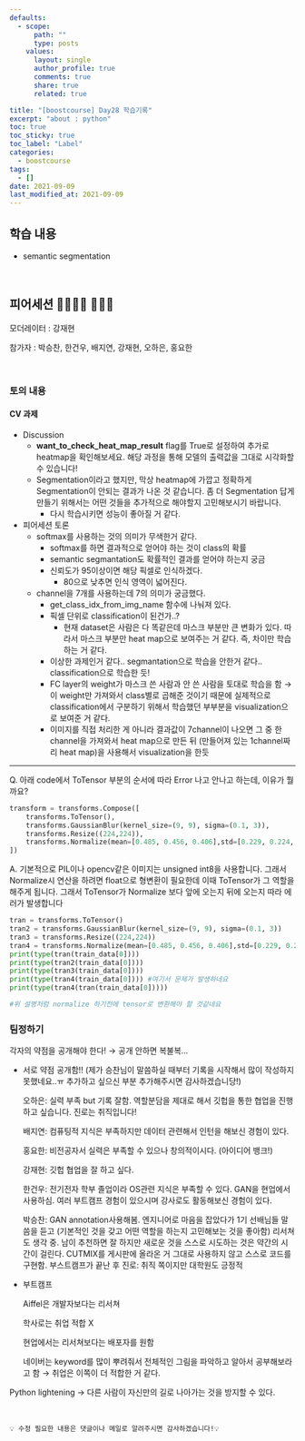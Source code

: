 ```yaml
---
defaults:
  - scope:
      path: ""
      type: posts
    values:
      layout: single
      author_profile: true
      comments: true
      share: true
      related: true

title: "[boostcourse] Day28 학습기록"
excerpt: "about : python"
toc: true
toc_sticky: true
toc_label: "Label"
categories:
  - boostcourse
tags:
  - []
date: 2021-09-09
last_modified_at: 2021-09-09
---
```


## 학습 내용

- semantic segmentation

<br>


## 피어세션 👨‍👨‍👦‍👦 👨‍👨‍👦

모더레이터 : 강재현

참가자 : 박승찬, 한건우, 배지연, 강재현, 오하은, 홍요한

<br>

### 토의 내용

#### CV 과제

- Discussion
    - **want_to_check_heat_map_result** flag를 True로 설정하여 추가로 heatmap을 확인해보세요. 해당 과정을 통해 모델의 출력값을 그대로 시각화할 수 있습니다!
    - Segmentation이라고 했지만, 막상 heatmap에 가깝고 정확하게 Segmentation이 안되는 결과가 나온 것 같습니다. 좀 더 Segmentation 답게 만들기 위해서는 어떤 것들을 추가적으로 해야할지 고민해보시기 바랍니다.
        - 다시 학습시키면 성능이 좋아질 거 같다.
- 피어세션 토론
    - softmax를 사용하는 것의 의미가 무색한거 같다.
        - softmax를 하면 결과적으로 얻어야 하는 것이 class의 확률
        - semantic segmantation도 확률적인 결과를 얻어야 하는지 궁금
        - 신뢰도가 95이상이면 해당 픽셀로 인식하겠다.
            - 80으로 낮추면 인식 영역이 넓어진다.
    - channel을 7개를 사용하는데 7의 의미가 궁금했다.
        - get_class_idx_from_img_name 함수에 나눠져 있다.
        - 픽셀 단위로 classification이 된건가..?
            - 현재 dataset은 사람은 다 똑같은데 마스크 부분만 큰 변화가 있다. 따라서 마스크 부분만 heat map으로 보여주는 거 같다. 즉, 차이만 학습하는 거 같다.
        - 이상한 과제인거 같다.. segmantation으로 학습을 안한거 같다.. classification으로 학습한 듯!
        - FC layer의 weight가 마스크 쓴 사람과 안 쓴 사람을 토대로 학습을 함 → 이 weight만 가져와서 class별로 곱해준 것이기 때문에 실제적으로 classification에서 구분하기 위해서 학습했던 부부분을 visualization으로 보여준 거 같다.
        - 이미지를 직접 처리한 게 아니라 결과값이 7channel이 나오면 그 중 한 channel을 가져와서 heat map으로 만든 뒤 (만들어져 있는 1channel짜리 heat map)을 사용해서 visualization을 한듯

---

Q. 아래 code에서 ToTensor 부분의 순서에 따라 Error 나고 안나고 하는데, 이유가 뭘까요?

```python
transform = transforms.Compose([
    transforms.ToTensor(),
    transforms.GaussianBlur(kernel_size=(9, 9), sigma=(0.1, 3)),
    transforms.Resize((224,224)),
    transforms.Normalize(mean=[0.485, 0.456, 0.406],std=[0.229, 0.224, 0.225])
])
```

A. 기본적으로 PIL이나 opencv같은 이미지는 unsigned int8을 사용합니다. 그래서 Normalize시 연산을 하려면 float으로 형변환이 필요한데 이때 ToTensor가 그 역할을 해주게 됩니다. 그래서 ToTensor가 Normalize 보다 앞에 오는지 뒤에 오는지 따라 에러가 발생합니다

```python
tran = transforms.ToTensor()
tran2 = transforms.GaussianBlur(kernel_size=(9, 9), sigma=(0.1, 3))
tran3 = transforms.Resize((224,224))
tran4 = transforms.Normalize(mean=[0.485, 0.456, 0.406],std=[0.229, 0.224, 0.225])
print(type(tran(train_data[0])))
print(type(tran2(train_data[0])))
print(type(tran3(train_data[0])))
print(type(tran4(train_data[0]))) #여기서 문제가 발생하네요
print(type(tran4(tran(train_data[0])))) 

#위 설명처럼 normalize 하기전에 tensor로 변환해야 할 것같네요
```


### 팀정하기

각자의 약점을 공개해야 한다! → 공개 안하면 복불복...

- 서로 약점 공개함!! (제가 승찬님이 말씀하실 때부터 기록을 시작해서 많이 작성하지 못했네요..ㅠ 추가하고 싶으신 부분 추가해주시면 감사하겠습니당!)

    오하은: 실력 부족 but 기록 잘함. 역할분담을 제대로 해서 깃헙을 통한 협업을 진행하고 싶습니다. 진로는 취직입니다!

    배지연: 컴퓨팅적 지식은 부족하지만 데이터 관련해서 인턴을 해보신 경험이 있다. 

    홍요한: 비전공자서 실력은 부족할 수 있으나 창의적이시다. (아이디어 뱅크!)

    강재현: 깃헙 협업을 잘 하고 싶다.

    한건우: 전기전자 학부 졸업이라 OS관련 지식은 부족할 수 있다. GAN을 현업에서 사용하심. 여러 부트캠프 경험이 있으시며 강사로도 활동해보신 경험이 있다.

    박승찬: GAN annotation사용해봄. 엔지니어로 마음을 잡았다가 1기 선배님들 말씀을 듣고 (기본적인 것을 갖고 어떤 역할을 하는지 고민해보는 것을 좋아함) 리서쳐도 생각 중. 남이 추천하면 잘 하지만 새로운 것을 스스로 시도하는 것은 약간의 시간이 걸린다. CUTMIX를 게시판에 올라온 거 그대로 사용하지 않고 스스로 코드를 구현함. 부스트캠프가 끝난 후 진로: 취직 쪽이지만 대학원도 긍정적

- 부트캠프

    Aiffel은 개발자보다는 리서쳐

    학사로는 취업 적합 X

    현업에서는 리서쳐보다는 배포자를 원함

    네이버는 keyword를 많이 뿌려줘서 전체적인 그림을 파악하고 알아서 공부해보라고 함 → 취업은 이쪽이 더 적합한 거 같다.

Python lightening → 다른 사람이 자신만의 길로 나아가는 것을 방지할 수 있다.


<br>

```
💡 수정 필요한 내용은 댓글이나 메일로 알려주시면 감사하겠습니다!💡 
```
